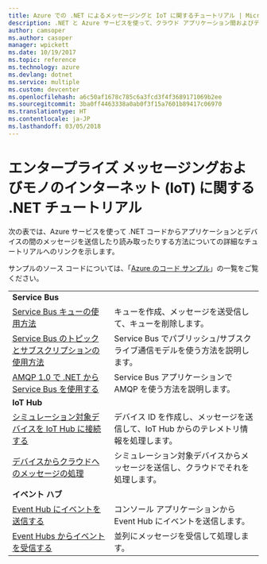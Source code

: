 ```yaml
---
title: Azure での .NET によるメッセージングと IoT に関するチュートリアル | Microsoft Docs
description: .NET と Azure サービスを使って、クラウド アプリケーション間およびデバイスとクラウドの間でメッセージを送信します。
author: camsoper
ms.author: casoper
manager: wpickett
ms.date: 10/19/2017
ms.topic: reference
ms.technology: azure
ms.devlang: dotnet
ms.service: multiple
ms.custom: devcenter
ms.openlocfilehash: a6c50af1678c785c6a3fcd3f4f3689171069b2ee
ms.sourcegitcommit: 3ba0ff4463338a0ab0f3f15a7601b89417c06970
ms.translationtype: HT
ms.contentlocale: ja-JP
ms.lasthandoff: 03/05/2018
---
```

# <a name="net-tutorials-for-enterprise-messaging-and-internet-of-things-iot"></a>エンタープライズ メッセージングおよびモノのインターネット (IoT) に関する .NET チュートリアル

次の表では、Azure サービスを使って .NET コードからアプリケーションとデバイスの間のメッセージを送信したり読み取ったりする方法についての詳細なチュートリアルへのリンクを示します。

サンプルのソース コードについては、「[Azure のコード サンプル](https://azure.microsoft.com/resources/samples/?platform=dotnet)」の一覧をご覧ください。


| | |
|---|---|
| **Service Bus** | |
| [Service Bus キューの使用方法][1] | キューを作成、メッセージを送受信して、キューを削除します。 | 
| [Service Bus のトピックとサブスクリプションの使用方法][2] | Service Bus でパブリッシュ/サブスクライブ通信モデルを使う方法を説明します。
| [AMQP 1.0 で .NET から Service Bus を使用する][3] | Service Bus アプリケーションで AMQP を使う方法を説明します。
|**IoT Hub**|
| [シミュレーション対象デバイスを IoT Hub に接続する][4] | デバイス ID を作成し、メッセージを送信して、IoT Hub からのテレメトリ情報を処理します。 |   
| [デバイスからクラウドへのメッセージの処理][5] | シミュレーション対象デバイスからメッセージを送信し、クラウドでそれを処理します。 |
|**イベント ハブ**|
| [Event Hub にイベントを送信する][6] | コンソール アプリケーションから Event Hub にイベントを送信します。
| [Event Hubs からイベントを受信する][7] | 並列にメッセージを受信して処理します。


[1]: /azure/service-bus-messaging/service-bus-dotnet-get-started-with-queues
[2]: /azure/service-bus-messaging/service-bus-dotnet-how-to-use-topics-subscriptions
[3]: /azure/service-bus-messaging/service-bus-amqp-dotnet
[4]: /azure/iot-hub/iot-hub-csharp-csharp-getstarted
[5]: /azure/iot-hub/iot-hub-csharp-csharp-process-d2c
[6]: /azure/event-hubs/event-hubs-dotnet-standard-getstarted-send
[7]: /azure/event-hubs/event-hubs-dotnet-standard-getstarted-receive-eph


